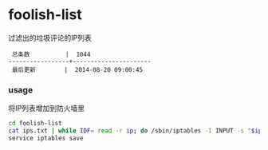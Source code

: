 foolish-list
============

过滤出的垃圾评论的IP列表

```
 总条数          |  1044       
-----------------+----------------------
 最后更新        |  2014-08-20 09:00:45     
```

### usage

将IP列表增加到防火墙里

```bash
cd foolish-list
cat ips.txt | while IDF= read -r ip; do /sbin/iptables -I INPUT -s "$ip" -j DROP; done
service iptables save
```
